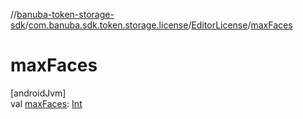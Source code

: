 //[banuba-token-storage-sdk](../../../index.md)/[com.banuba.sdk.token.storage.license](../index.md)/[EditorLicense](index.md)/[maxFaces](max-faces.md)

# maxFaces

[androidJvm]\
val [maxFaces](max-faces.md): [Int](https://kotlinlang.org/api/latest/jvm/stdlib/kotlin/-int/index.html)
